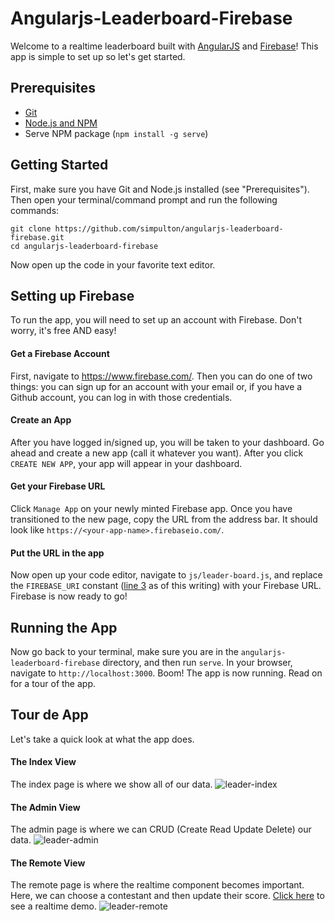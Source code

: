 Angularjs-Leaderboard-Firebase
==============================

Welcome to a realtime leaderboard built with [AngularJS](https://angularjs.org/) and [Firebase](https://www.firebase.com/)! This app is simple to set up so let's get started.

Prerequisites
-------------
- [Git](http://git-scm.com/book/en/v2/Getting-Started-Installing-Git)
- [Node.js and NPM](https://nodejs.org/)
- Serve NPM package (`npm install -g serve`)

Getting Started
---------------
First, make sure you have Git and Node.js installed (see "Prerequisites"). Then open your terminal/command prompt and run the following commands:
```
git clone https://github.com/simpulton/angularjs-leaderboard-firebase.git
cd angularjs-leaderboard-firebase
```
Now open up the code in your favorite text editor.

Setting up Firebase
-------------------
To run the app, you will need to set up an account with Firebase. Don't worry, it's free AND easy!

#### Get a Firebase Account
First, navigate to https://www.firebase.com/. Then you can do one of two things: you can sign up for an account with your email or, if you have a Github account, you can log in with those credentials.

#### Create an App
After you have logged in/signed  up, you will be taken to your dashboard. Go ahead and create a new app (call it whatever you want). After you click `CREATE NEW APP`, your app will appear in your dashboard.

#### Get your Firebase URL
Click `Manage App` on your newly minted Firebase app. Once you have transitioned to the new page, copy the URL from the address bar. It should look like `https://<your-app-name>.firebaseio.com/`.

#### Put the URL in the app
Now open up your code editor, navigate to `js/leader-board.js`, and replace the `FIREBASE_URI` constant ([line 3](https://github.com/simpulton/angularjs-leaderboard-firebase/blob/master/js/leader-board.js#L3) as of this writing) with your Firebase URL. Firebase is now ready to go!

Running the App
---------------
Now go back to your terminal, make sure you are in the `angularjs-leaderboard-firebase` directory, and then run `serve`. In your browser, navigate to `http://localhost:3000`. Boom! The app is now running. Read on for a tour of the app.

Tour de App
-----------
Let's take a quick look at what the app does.

#### The Index View
The index page is where we show all of our data.
![leader-index](https://cloud.githubusercontent.com/assets/590361/7207118/ff576d66-e4eb-11e4-9483-dfabc901e837.png)

#### The Admin View
The admin page is where we can CRUD (Create Read Update Delete) our data.
![leader-admin](https://cloud.githubusercontent.com/assets/590361/7207146/28802502-e4ec-11e4-855e-14a6066a79c1.png)

#### The Remote View
The remote page is where the realtime component becomes important. Here, we can choose a contestant and then update their score. [Click here](http://www.screencast.com/t/2BZGTSH3g8) to see a realtime demo.
![leader-remote](https://cloud.githubusercontent.com/assets/590361/7207461/7729aa8c-e4ee-11e4-8507-8ab60cd83620.png)



